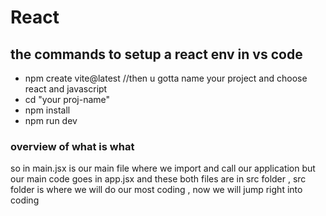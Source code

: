 # React
## the commands to setup a react env in vs code
- npm create vite@latest //then u gotta name your project and choose react and javascript
- cd "your proj-name"
- npm install
- npm run dev

### overview of what is what
so in main.jsx is our main file where we import and call our application but our main code goes in app.jsx and these both files are in src folder , src folder is where we will do our most coding , now we will jump right into coding 


